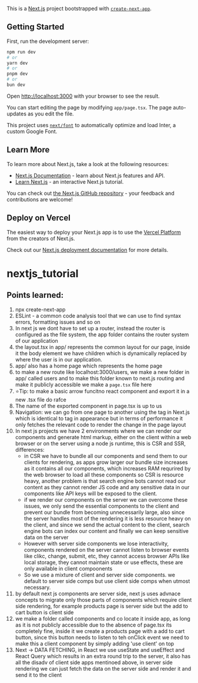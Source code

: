 This is a [Next.js](https://nextjs.org/) project bootstrapped with [`create-next-app`](https://github.com/vercel/next.js/tree/canary/packages/create-next-app).

## Getting Started

First, run the development server:

```bash
npm run dev
# or
yarn dev
# or
pnpm dev
# or
bun dev
```

Open [http://localhost:3000](http://localhost:3000) with your browser to see the result.

You can start editing the page by modifying `app/page.tsx`. The page auto-updates as you edit the file.

This project uses [`next/font`](https://nextjs.org/docs/basic-features/font-optimization) to automatically optimize and load Inter, a custom Google Font.

## Learn More

To learn more about Next.js, take a look at the following resources:

- [Next.js Documentation](https://nextjs.org/docs) - learn about Next.js features and API.
- [Learn Next.js](https://nextjs.org/learn) - an interactive Next.js tutorial.

You can check out [the Next.js GitHub repository](https://github.com/vercel/next.js/) - your feedback and contributions are welcome!

## Deploy on Vercel

The easiest way to deploy your Next.js app is to use the [Vercel Platform](https://vercel.com/new?utm_medium=default-template&filter=next.js&utm_source=create-next-app&utm_campaign=create-next-app-readme) from the creators of Next.js.

Check out our [Next.js deployment documentation](https://nextjs.org/docs/deployment) for more details.


# nextjs_tutorial

## Points learned:

1. npx create-next-app
2. ESLint - a common code analysis tool that we can use to find syntax errors, formatting issues and so on
3. In next js we dont have to set up a router, instead the router is configured as the file system, the app folder contains the router system of our application
4. the layout.tsx in app/ represents the common layout for our page, inside it the body element we have children which is dynamically replaced by where the user is in our application.
5. app/ also has a home page which represents the home page
6. to make a new route like localhost:3000/users, we make a new folder in app/ called users and to make this folder known to next.js routing and make it publicly accessible we make a `page.tsx` file here
7. ⭐️Tip: to make a basic arrow funcitno react component and export it in a new .tsx file do rafce
8. The name of the exported component in page.tsx is up to us
9. Navigation: we can go from one page to another using the <Link href="/users"> tag in Next.js which is identical to <a> tag in appearance but in terms of performance it only fetches the relevant code to render the change in the page layout
10. In next js projects we have 2 environments where we can render our components and generate html markup, either on the client within a web browser or on the server using a node js runtime, this is CSR and SSR, differences:
    - in CSR we have to bundle all our components and send them to our clients for rendering, as apps grow larger our bundle size increases as it contains all our components, which increases RAM requrired by the web browser to load all these components so CSR is resource heavy, another problem is that search engine bots cannot read our content as they cannot render JS code and any sensitive data in our components like API keys will be exposed to the client.
    - if we render our components on the server we can overcome these issues, we only send the essential components to the client and prevent our bundle from becoming unnecessarily large, also since the server handles most of the rendering it is less resource heavy on the client, and since we send the actual content to the client, search engine bots can index our content and finally we can keep sensitive data on the server
    - However with server side components we lose interactivity, components rendered on the server cannot listen to browser events like clikc, change, submit, etc, they cannot access browser APIs like local storage, they cannot maintain state or use effects, these are only available in client compoonents
    - So we use a mixture of client and server side components. we default to server side comps but use client side comps when utmost necessary.
11. by default next js components are server side, next js uses advnace concepts to migrate only those parts of components which require client side rendering, for example products page is server side but the add to cart button is client side
12. we make a folder called components and co locate it inside app, as long as it is not publicly accessible due to the absence of page.tsx its completely fine, inside it we create a products page with a add to cart button, since this button needs to listen to teh onClick event we need to make this a client component by simply adding 'use client' on top
13. Next -> DATA FETCHING, in React we use useState and useEffect and React Query which results in an extra round trip to the server, it also has all the disadv of client side apps mentinoed above, in server side rendering we can just fetch the data on the server side and render it and send it to the client
